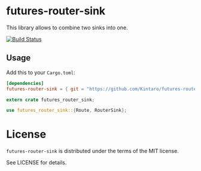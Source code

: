 # futures-router-sink

This library allows to combine two sinks into one.

[![Build Status](https://travis-ci.org/Kintaro/futures-router-sink.svg?branch=master)](https://travis-ci.org/Kintaro/futures-router-sink)

## Usage 

Add this to your `Cargo.toml`:

```toml
[dependencies]
futures-router-sink = { git = "https://github.com/Kintaro/futures-router-sink.git" }
```

```rust
extern crate futures_router_sink;

use futures_router_sink::{Route, RouterSink};
```

# License

`futures-router-sink` is distributed under the terms of the MIT license.

See LICENSE for details.
